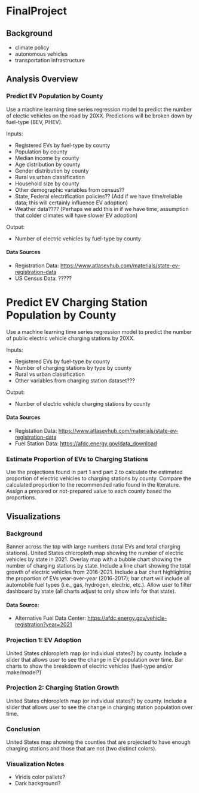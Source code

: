 # FinalProject

## Background
- climate policy
- autonomous vehicles
- transportation infrastructure

## Analysis Overview

### Predict EV Population by County
Use a machine learning time series regression model to predict the number of electic vehicles on the road by 20XX. Predictions will be broken down by fuel-type (BEV, PHEV). 

Inputs: 
- Registered EVs by fuel-type by county
- Population by county
- Median income by county
- Age distribution by county
- Gender distribution by county
- Rural vs urban classification
- Household size by county
- Other demographic variables from census??
- State, Federal electrification policies?? (Add if we have time/reliable data; this will certainly influence EV adoption)
- Weather data???? (Perhaps we add this in if we have time; assumption that colder climates will have slower EV adoption)

Output:
- Number of electric vehicles by fuel-type by county

#### Data Sources
- Registration Data: https://www.atlasevhub.com/materials/state-ev-registration-data
- US Census Data: ?????


# Predict EV Charging Station Population by County
Use a machine learning time series regression model to predict the number of public electric vehicle charging stations by 20XX. 

Inputs: 
- Registered EVs by fuel-type by county
- Number of charging stations by type by county
- Rural vs urban classification
- Other variables from charging station dataset???

Output: 
- Number of electric vehicle charging stations by county

#### Data Sources
- Registation Data: https://www.atlasevhub.com/materials/state-ev-registration-data 
- Fuel Station Data: https://afdc.energy.gov/data_download

### Estimate Proportion of EVs to Charging Stations
Use the projections found in part 1 and part 2 to calculate the estimated proportion of electric vehicles to charging stations by county. Compare the calculated proportion to the recommended ratio found in the literature. Assign a prepared or not-prepared value to each county based the proportions. 

## Visualizations

### Background
Banner across the top with large numbers (total EVs and total charging stations). United States chloropleth map showing the number of electric vehicles by state in 2021. Overlay map with a bubble chart showing the number of charging stations by state. Include a line chart showing the total growth of electric vehicles from 2016-2021. Include a bar chart highlighting the proportion of EVs year-over-year (2016-2017); bar chart will include all automobile fuel types (i.e., gas, hydrogen, electric, etc.). Allow user to filter dashboard by state (all charts adjust to only show info for that state). 

#### Data Source: 
- Alternative Fuel Data Center: https://afdc.energy.gov/vehicle-registration?year=2021

### Projection 1: EV Adoption
United States chloropleth map (or individual states?) by county. Include a slider that allows user to see the change in EV population over time. Bar charts to show the breakdown of electric vehicles (fuel-type and/or make/model?)


### Projection 2: Charging Station Growth
United States chloropleth map (or individual states?) by county. Include a slider that allows user to see the change in charging station population over time. 

### Conclusion
United States map showing the counties that are projected to have enough charging stations and those that are not (two distinct colors).


### Visualization Notes
- Viridis color pallete?
- Dark background? 



